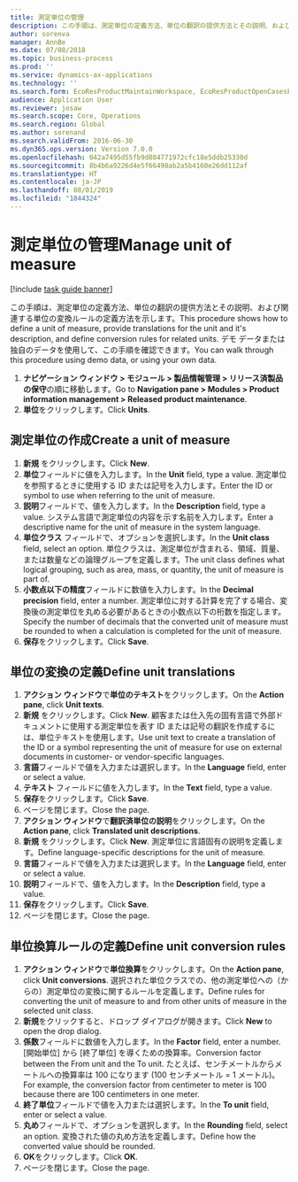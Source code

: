 ```yaml
---
title: 測定単位の管理
description: この手順は、測定単位の定義方法、単位の翻訳の提供方法とその説明、および関連する単位の変換ルールの定義方法を示します。
author: sorenva
manager: AnnBe
ms.date: 07/08/2018
ms.topic: business-process
ms.prod: ''
ms.service: dynamics-ax-applications
ms.technology: ''
ms.search.form: EcoResProductMaintainWorkspace, EcoResProductOpenCasesFormPart, UnitOfMeasure, UnitOfMeasureReportingTranslation, UnitOfMeasureTranslation, UnitOfMeasureConversion, UnitOfMeasureConversionEditOrCreate, UnitOfMeasureLookup
audience: Application User
ms.reviewer: josaw
ms.search.scope: Core, Operations
ms.search.region: Global
ms.author: sorenand
ms.search.validFrom: 2016-06-30
ms.dyn365.ops.version: Version 7.0.0
ms.openlocfilehash: 042a7495d55fb9d884771972cfc18e5ddb25330d
ms.sourcegitcommit: 8b4b6a9226d4e5f66498ab2a5b4160e26dd112af
ms.translationtype: HT
ms.contentlocale: ja-JP
ms.lasthandoff: 08/01/2019
ms.locfileid: "1844324"
---
```

# <a name="manage-unit-of-measure"></a><span data-ttu-id="dcd43-103">測定単位の管理</span><span class="sxs-lookup"><span data-stu-id="dcd43-103">Manage unit of measure</span></span>

[!include [task guide banner](../../includes/task-guide-banner.md)]

<span data-ttu-id="dcd43-104">この手順は、測定単位の定義方法、単位の翻訳の提供方法とその説明、および関連する単位の変換ルールの定義方法を示します。</span><span class="sxs-lookup"><span data-stu-id="dcd43-104">This procedure shows how to define a unit of measure, provide translations for the unit and it's description, and define conversion rules for related units.</span></span> <span data-ttu-id="dcd43-105">デモ データまたは独自のデータを使用して、この手順を確認できます。</span><span class="sxs-lookup"><span data-stu-id="dcd43-105">You can walk through this procedure using demo data, or using your own data.</span></span>

1. <span data-ttu-id="dcd43-106">**ナビゲーション ウィンドウ > モジュール > 製品情報管理 > リリース済製品の保守**の順に移動します。</span><span class="sxs-lookup"><span data-stu-id="dcd43-106">Go to **Navigation pane > Modules > Product information management > Released product maintenance**.</span></span>
2. <span data-ttu-id="dcd43-107">**単位**をクリックします。</span><span class="sxs-lookup"><span data-stu-id="dcd43-107">Click **Units**.</span></span>

## <a name="create-a-unit-of-measure"></a><span data-ttu-id="dcd43-108">測定単位の作成</span><span class="sxs-lookup"><span data-stu-id="dcd43-108">Create a unit of measure</span></span>
1. <span data-ttu-id="dcd43-109">**新規** をクリックします。</span><span class="sxs-lookup"><span data-stu-id="dcd43-109">Click **New**.</span></span>
2. <span data-ttu-id="dcd43-110">**単位**フィールドに値を入力します。</span><span class="sxs-lookup"><span data-stu-id="dcd43-110">In the **Unit** field, type a value.</span></span> <span data-ttu-id="dcd43-111">測定単位を参照するときに使用する ID または記号を入力します。</span><span class="sxs-lookup"><span data-stu-id="dcd43-111">Enter the ID or symbol to use when referring to the unit of measure.</span></span>  
3. <span data-ttu-id="dcd43-112">**説明**フィールドで、値を入力します。</span><span class="sxs-lookup"><span data-stu-id="dcd43-112">In the **Description** field, type a value.</span></span> <span data-ttu-id="dcd43-113">システム言語で測定単位の内容を示す名前を入力します。</span><span class="sxs-lookup"><span data-stu-id="dcd43-113">Enter a descriptive name for the unit of measure in the system language.</span></span>  
4. <span data-ttu-id="dcd43-114">**単位クラス** フィールドで、オプションを選択します。</span><span class="sxs-lookup"><span data-stu-id="dcd43-114">In the **Unit class** field, select an option.</span></span> <span data-ttu-id="dcd43-115">単位クラスは、測定単位が含まれる、領域、質量、または数量などの論理グループを定義します。</span><span class="sxs-lookup"><span data-stu-id="dcd43-115">The unit class defines what logical grouping, such as area, mass, or quantity, the unit of measure is part of.</span></span>  
5. <span data-ttu-id="dcd43-116">**小数点以下の精度**フィールドに数値を入力します。</span><span class="sxs-lookup"><span data-stu-id="dcd43-116">In the **Decimal precision** field, enter a number.</span></span> <span data-ttu-id="dcd43-117">測定単位に対する計算を完了する場合、変換後の測定単位を丸める必要があるときの小数点以下の桁数を指定します。</span><span class="sxs-lookup"><span data-stu-id="dcd43-117">Specify the number of decimals that the converted unit of measure must be rounded to when a calculation is completed for the unit of measure.</span></span>  
6. <span data-ttu-id="dcd43-118">**保存**をクリックします。</span><span class="sxs-lookup"><span data-stu-id="dcd43-118">Click **Save**.</span></span>

## <a name="define-unit-translations"></a><span data-ttu-id="dcd43-119">単位の変換の定義</span><span class="sxs-lookup"><span data-stu-id="dcd43-119">Define unit translations</span></span>
1. <span data-ttu-id="dcd43-120">**アクション ウィンドウ**で**単位のテキスト**をクリックします。</span><span class="sxs-lookup"><span data-stu-id="dcd43-120">On the **Action pane**, click **Unit texts**.</span></span>
2. <span data-ttu-id="dcd43-121">**新規** をクリックします。</span><span class="sxs-lookup"><span data-stu-id="dcd43-121">Click **New**.</span></span> <span data-ttu-id="dcd43-122">顧客または仕入先の固有言語で外部ドキュメントに使用する測定単位を表す ID または記号の翻訳を作成するには、単位テキストを使用します。</span><span class="sxs-lookup"><span data-stu-id="dcd43-122">Use unit text to create a translation of the ID or a symbol representing the unit of measure for use on external documents in customer- or vendor-specific languages.</span></span>  
3. <span data-ttu-id="dcd43-123">**言語**フィールドで値を入力または選択します。</span><span class="sxs-lookup"><span data-stu-id="dcd43-123">In the **Language** field, enter or select a value.</span></span>
4. <span data-ttu-id="dcd43-124">**テキスト** フィールドに値を入力します。</span><span class="sxs-lookup"><span data-stu-id="dcd43-124">In the **Text** field, type a value.</span></span>
5. <span data-ttu-id="dcd43-125">**保存**をクリックします。</span><span class="sxs-lookup"><span data-stu-id="dcd43-125">Click **Save**.</span></span>
6. <span data-ttu-id="dcd43-126">ページを閉じます。</span><span class="sxs-lookup"><span data-stu-id="dcd43-126">Close the page.</span></span>
7. <span data-ttu-id="dcd43-127">**アクション ウィンドウ**で**翻訳済単位の説明**をクリックします。</span><span class="sxs-lookup"><span data-stu-id="dcd43-127">On the **Action pane**, click **Translated unit descriptions**.</span></span>
8. <span data-ttu-id="dcd43-128">**新規** をクリックします。</span><span class="sxs-lookup"><span data-stu-id="dcd43-128">Click **New**.</span></span> <span data-ttu-id="dcd43-129">測定単位に言語固有の説明を定義します。</span><span class="sxs-lookup"><span data-stu-id="dcd43-129">Define language-specific descriptions for the unit of measure.</span></span>  
9. <span data-ttu-id="dcd43-130">**言語**フィールドで値を入力または選択します。</span><span class="sxs-lookup"><span data-stu-id="dcd43-130">In the **Language** field, enter or select a value.</span></span>
10. <span data-ttu-id="dcd43-131">**説明**フィールドで、値を入力します。</span><span class="sxs-lookup"><span data-stu-id="dcd43-131">In the **Description** field, type a value.</span></span>
11. <span data-ttu-id="dcd43-132">**保存**をクリックします。</span><span class="sxs-lookup"><span data-stu-id="dcd43-132">Click **Save**.</span></span>
12. <span data-ttu-id="dcd43-133">ページを閉じます。</span><span class="sxs-lookup"><span data-stu-id="dcd43-133">Close the page.</span></span>

## <a name="define-unit-conversion-rules"></a><span data-ttu-id="dcd43-134">単位換算ルールの定義</span><span class="sxs-lookup"><span data-stu-id="dcd43-134">Define unit conversion rules</span></span>
1. <span data-ttu-id="dcd43-135">**アクション ウィンドウ**で**単位換算**をクリックします。</span><span class="sxs-lookup"><span data-stu-id="dcd43-135">On the **Action pane**, click **Unit conversions**.</span></span> <span data-ttu-id="dcd43-136">選択された単位クラスでの、他の測定単位への（からの）測定単位の変換に関するルールを定義します。</span><span class="sxs-lookup"><span data-stu-id="dcd43-136">Define rules for converting the unit of measure to and from other units of measure in the selected unit class.</span></span>  
2. <span data-ttu-id="dcd43-137">**新規**をクリックすると、ドロップ ダイアログが開きます。</span><span class="sxs-lookup"><span data-stu-id="dcd43-137">Click **New** to open the drop dialog.</span></span>
3. <span data-ttu-id="dcd43-138">**係数**フィールドに数値を入力します。</span><span class="sxs-lookup"><span data-stu-id="dcd43-138">In the **Factor** field, enter a number.</span></span> <span data-ttu-id="dcd43-139">[開始単位] から [終了単位] を導くための換算率。</span><span class="sxs-lookup"><span data-stu-id="dcd43-139">Conversion factor between the From unit and the To unit.</span></span> <span data-ttu-id="dcd43-140">たとえば、センチメートルからメートルへの換算率は 100 になります (100 センチメートル = 1 メートル)。</span><span class="sxs-lookup"><span data-stu-id="dcd43-140">For example, the conversion factor from centimeter to meter is 100 because there are 100 centimeters in one meter.</span></span>  
4. <span data-ttu-id="dcd43-141">**終了単位**フィールドで値を入力または選択します。</span><span class="sxs-lookup"><span data-stu-id="dcd43-141">In the **To unit** field, enter or select a value.</span></span>
5. <span data-ttu-id="dcd43-142">**丸め**フィールドで、オプションを選択します。</span><span class="sxs-lookup"><span data-stu-id="dcd43-142">In the **Rounding** field, select an option.</span></span> <span data-ttu-id="dcd43-143">変換された値の丸め方法を定義します。</span><span class="sxs-lookup"><span data-stu-id="dcd43-143">Define how the converted value should be rounded.</span></span>  
6. <span data-ttu-id="dcd43-144">**OK**をクリックします。</span><span class="sxs-lookup"><span data-stu-id="dcd43-144">Click **OK**.</span></span>
7. <span data-ttu-id="dcd43-145">ページを閉じます。</span><span class="sxs-lookup"><span data-stu-id="dcd43-145">Close the page.</span></span>

